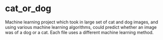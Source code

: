 # cat_or_dog
Machine learning project which took in large set of cat and dog images, and using various machine learning algorithms, could predict whether an image was of a dog or a cat.
Each file uses a different machine learning method.
